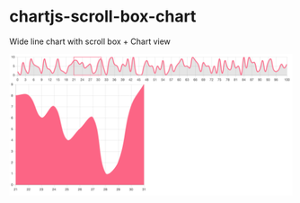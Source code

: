 # chartjs-scroll-box-chart

Wide line chart with scroll box + Chart view


![scroll-box-chart](scroll-box-chart.png)
